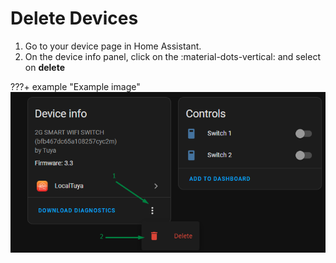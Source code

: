 # Delete Devices

1. Go to your device page in Home Assistant.
2. On the device info panel, click on the :material-dots-vertical: and select on __delete__

???+ example "Example image"
    ![](images/delete_device.png)